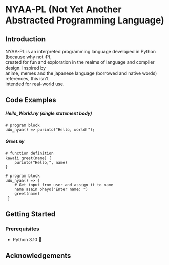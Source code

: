 # NYAA-PL (Not Yet Another Abstracted Programming Language)  
  
## Introduction  
  
NYAA-PL is an interpreted programming language developed in Python (because why not :P),  
created for fun and exploration in the realms of language and compiler design. Inspired by  
anime, memes and the japanese language (borrowed and native words) references, this isn't  
intended for real-world use.  
  
## Code Examples    
##### Hello_World.ny (single statement body)  
```  
# program block  
uWu_nyaa() => purinto("Hello, world!");  
```  
  
##### Greet.ny  
```  
# function definition  
kawaii greet(name) {
	purinto("Hello,", name)
}  
  
# program block  
uWu_nyaa() => {  
	# Get input from user and assign it to name
	name asain ohayo("Enter name: ") 
	greet(name)
 }  
```  
  
## Getting Started  
### Prerequisites  
- Python 3.10 🐍  
  
  
## Acknowledgements
